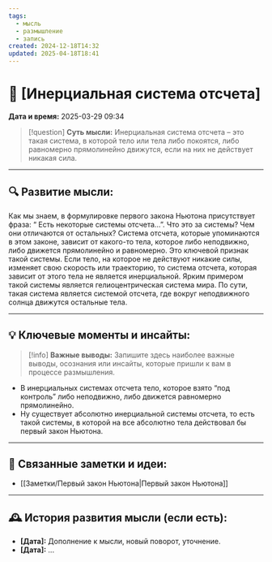 ```yaml
---
tags:
  - мысль
  - размышление
  - запись
created: 2024-12-18T14:32
updated: 2025-04-18T18:41
---
```


# 💭  [Инерциальная система отсчета]

**Дата и время:** 2025-03-29 09:34

> [!question] **Суть мысли:**
> Инерциальная система отсчета – это такая система, в которой тело или тела либо покоятся, либо равномерно прямолинейно движутся, если на них не действует никакая сила.

---

## 🔍 Развитие мысли:

Как мы знаем, в формулировке первого закона Ньютона присутствует фраза: “ Есть некоторые системы отсчета…”. Что это за системы? Чем они отличаются от остальных? 
Система отсчета, которые упоминаются в этом законе, зависит от какого-то тела, которое либо неподвижно, либо движется прямолинейно и равномерно. Это ключевой признак такой системы. Если тело, на которое не действуют никакие силы, изменяет свою скорость или траекторию, то система отсчета, которая зависит от этого тела не является инерциальной.
Ярким примером такой системы является гелиоцентрическая система мира. По сути, такая система является системой отсчета, где вокруг неподвижного солнца движутся остальные тела.

---

## 💡 Ключевые моменты и инсайты:

> [!info] **Важные выводы:**
> Запишите здесь наиболее важные выводы, осознания или инсайты, которые пришли к вам в процессе размышления.

- В инерциальных системах отсчета тело, которое взято “под контроль” либо неподвижно, либо движется равномерно прямолинейно.
- Ну существует абсолютно инерциальной системы отсчета, то есть такой системы, в которой на все абсолютно тела действовал бы первый закон Ньютона.

---

## 🔄 Связанные заметки и идеи:

- [[Заметки/Первый закон Ньютона|Первый закон Ньютона]]

---

## 🕰️ История развития мысли (если есть):

* **[Дата]:**  Дополнение к мысли, новый поворот, уточнение.
* **[Дата]:**  ...